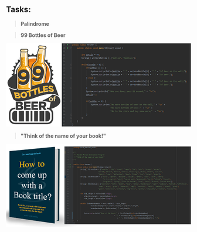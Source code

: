 ## Tasks:
> **Palindrome** 

> **99 Bottles of Beer**

![Image 99 Bottles](https://github.com/andervyd/Tasks/blob/master/src/assets/images/task_99_bottles.png)

> **"Think of the name of your book!"**

![Image Generation](https://github.com/andervyd/Tasks/blob/master/src/assets/images/task_generation.png)

